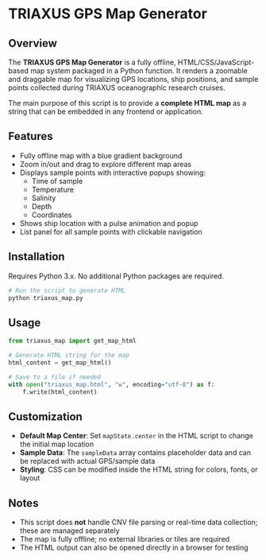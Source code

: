 # TRIAXUS GPS Map Generator

## Overview

The **TRIAXUS GPS Map Generator** is a fully offline, HTML/CSS/JavaScript-based map system packaged in a Python function. It renders a zoomable and draggable map for visualizing GPS locations, ship positions, and sample points collected during TRIAXUS oceanographic research cruises.

The main purpose of this script is to provide a **complete HTML map** as a string that can be embedded in any frontend or application.

## Features

* Fully offline map with a blue gradient background
* Zoom in/out and drag to explore different map areas
* Displays sample points with interactive popups showing:
   * Time of sample
   * Temperature
   * Salinity
   * Depth
   * Coordinates
* Shows ship location with a pulse animation and popup
* List panel for all sample points with clickable navigation

## Installation

Requires Python 3.x. No additional Python packages are required.

```bash
# Run the script to generate HTML
python triaxus_map.py
```

## Usage

```python
from triaxus_map import get_map_html

# Generate HTML string for the map
html_content = get_map_html()

# Save to a file if needed
with open("triaxus_map.html", "w", encoding="utf-8") as f:
    f.write(html_content)
```

## Customization

* **Default Map Center**: Set `mapState.center` in the HTML script to change the initial map location
* **Sample Data**: The `sampleData` array contains placeholder data and can be replaced with actual GPS/sample data
* **Styling**: CSS can be modified inside the HTML string for colors, fonts, or layout

## Notes

* This script does **not** handle CNV file parsing or real-time data collection; these are managed separately
* The map is fully offline; no external libraries or tiles are required
* The HTML output can also be opened directly in a browser for testing
